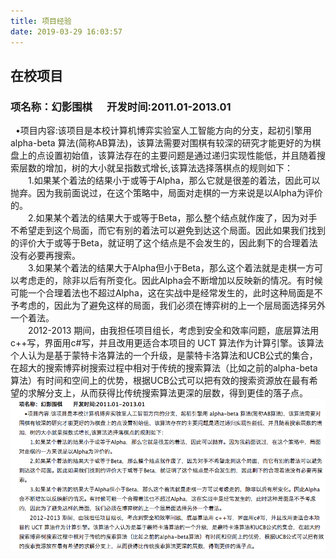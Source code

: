 ```yaml
---
title: 项目经验
date: 2019-03-29 16:03:57
---
```


## 在校项目

### 项名称：幻影围棋   &nbsp;&nbsp;&nbsp;&nbsp;  开发时间:2011.01-2013.01


&nbsp;&nbsp;•项目内容:该项目是本校计算机博弈实验室人工智能方向的分支，起初引擎用 alpha-beta 算法(简称AB算法)，该算法需要对围棋有较深的研究才能更好的为棋盘上的点设置初始值，该算法存在的主要问题是通过递归实现性能低，并且随着搜索层数的增加，树的大小就呈指数式增长,该算法选择落棋点的规则如下：<br>  1.如果某个着法的结果小于或等于Alpha，那么它就是很差的着法，因此可以抛弃。因为我前面说过，在这个策略中，局面对走棋的一方来说是以Alpha为评价的。<br>  2.如果某个着法的结果大于或等于Beta，那么整个结点就作废了，因为对手不希望走到这个局面，而它有别的着法可以避免到达这个局面。因此如果我们找到的评价大于或等于Beta，就证明了这个结点是不会发生的，因此剩下的合理着法没有必要再搜索。<br>  3.如果某个着法的结果大于Alpha但小于Beta，那么这个着法就是走棋一方可以考虑走的，除非以后有所变化。因此Alpha会不断增加以反映新的情况。有时候可能一个合理着法也不超过Alpha，这在实战中是经常发生的，此时这种局面是不予考虑的，因此为了避免这样的局面，我们必须在博弈树的上一个层局面选择另外一个着法。<br>  2012-2013 期间，由我担任项目组长，考虑到安全和效率问题，底层算法用 c++写，界面用c#写，并且改用更适合本项目的 UCT 算法作为计算引擎。该算法个人认为是基于蒙特卡洛算法的一个升级，是蒙特卡洛算法和UCB公式的集合，在超大的搜索博弈树搜索过程中相对于传统的搜索算法（比如之前的alpha-beta算法）有时间和空间上的优势，根据UCB公式可以把有效的搜索资源放在最有希望的求解分支上，从而获得比传统搜索算法更深的层数，得到更佳的落子点。
![你想输入的替代文字](test/1.png)

